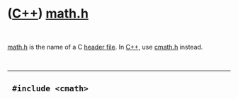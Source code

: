



 

 

 

 

 

([C++](Cpp.htm)) [math.h](CppMathH.htm)
=======================================

 

[math.h](CppMathH.htm) is the name of a C [header
file](CppHeaderFile.htm). In [C++](Cpp.htm), use
[cmath.h](CppCmathH.htm) instead.

 

  ---------------------
  ` #include <cmath>`
  ---------------------

 

 

 

 

 





 




